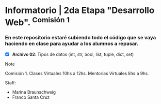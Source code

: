 # Informatorio | 2da Etapa "Desarrollo Web". <sup>Comisión 1</sup>

### En este repositorio estaré subiendo todo el código que se vaya haciendo en clase para ayudar a los alumnos a repasar.

- [x] **Archivo 02**: Tipos de datos (int, str, bool, list, tuple, dict, set)


> [!NOTE]
> Comisión 1.
> Clases Virtuales 10hs a 12hs. 
> Mentorías Virtuales 8hs a 9hs. 
>
> Staff: 
> - Marina Braunschweig
> - Franco Santa Cruz
